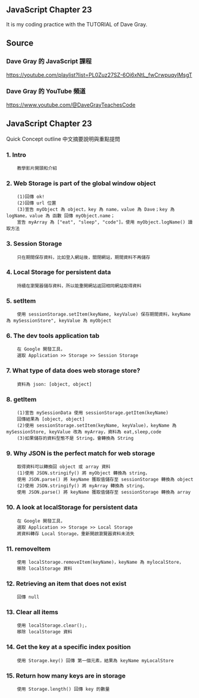 ## JavaScript Chapter 23
It is my coding practice with the TUTORIAL of Dave Gray. 

## Source
### Dave Gray 的 JavaScript 課程
https://youtube.com/playlist?list=PL0Zuz27SZ-6Oi6xNtL_fwCrwpuqylMsgT

### Dave Gray 的 YouTube 頻道
https://www.youtube.com/@DaveGrayTeachesCode

## JavaScript Chapter 23
   Quick Concept outline
   中文摘要說明與重點提問

###  1. Intro 
        教學影片開頭和介紹

###  2. Web Storage is part of the global window object
        (1)回傳 ok!
        (2)回傳 url 位置
        (3)宣告 myObject 為 object，key 為 name，value 為 Dave；key 為 logName，value 為 函數 回傳 myObject.name；
        宣告 myArray 為 ["eat", "sleep", "code"]。使用 myObject.logName() 讀取方法

###  3. Session Storage
        只在期間保存資料，比如登入網站後，關閉網站，期間資料不再儲存

###  4. Local Storage for persistent data
        持續在瀏覽器儲存資料，所以能重開網站返回相同網站取得資料

###  5. setItem
        使用 sessionStorage.setItem(keyName, keyValue) 保存期間資料，keyName 為 mySessionStore", keyValue 為 myObject

###  6. The dev tools application tab
        在 Google 開發工具，
        選取 Application >> Storage >> Session Storage

###  7. What type of data does web storage store?
        資料為 json: [object, object]

###  8. getItem
        (1)宣告 mySessionData 使用 sessionStorage.getItem(keyName)
        回傳結果為 [object, object]
        (2)使用 sessionStorage.setItem(keyName, keyValue)，keyName 為 mySessionStore, keyValue 改為 myArray，資料為 eat,sleep,code
        (3)如果儲存的資料型態不是 String，會轉換為 String

###  9. Why JSON is the perfect match for web storage
        取得資料可以轉換回 object 或 array 資料
        (1)使用 JSON.stringify() 將 myObject 轉換為 string，
        使用 JSON.parse() 將 keyName 獲取值儲存至 sessionStorage 轉換為 object
        (2)使用 JSON.stringify() 將 myArray 轉換為 string，
        使用 JSON.parse() 將 keyName 獲取值儲存至 sessionStorage 轉換為 array

### 10. A look at localStorage for persistent data
        在 Google 開發工具，
        選取 Application >> Storage >> Local Storage
        將資料轉存 Local Storage，重新開啟瀏覽器資料未消失

### 11. removeItem
        使用 localStorage.removeItem(keyName)，keyName 為 mylocalStore，
        移除 localStorage 資料

### 12. Retrieving an item that does not exist
        回傳 null

### 13. Clear all items
        使用 localStorage.clear();，
        移除 localStorage 資料

### 14. Get the key at a specific index position
        使用 Storage.key() 回傳 第一個元素，結果為 keyName myLocalStore

### 15. Return how many keys are in storage
        使用 Storage.length() 回傳 key 的數量